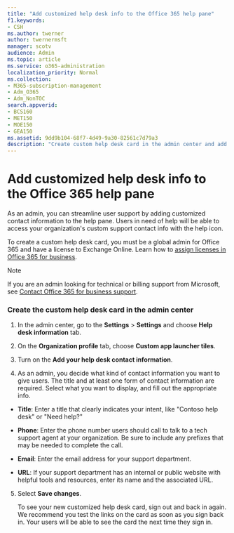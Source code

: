 ```yaml
---
title: "Add customized help desk info to the Office 365 help pane"
f1.keywords:
- CSH
ms.author: twerner
author: twernermsft
manager: scotv
audience: Admin
ms.topic: article
ms.service: o365-administration
localization_priority: Normal
ms.collection: 
- M365-subscription-management 
- Adm_O365
- Adm_NonTOC
search.appverid:
- BCS160
- MET150
- MOE150
- GEA150
ms.assetid: 9dd9b104-68f7-4d49-9a30-82561c7d79a3
description: "Create custom help desk card in the admin center and add customized support contact info to the help pane."
---
```


# Add customized help desk info to the Office 365 help pane

As an admin, you can streamline user support by adding customized contact information to the help pane. Users in need of help will be able to access your organization's custom support contact info with the help icon.
  
To create a custom help desk card, you must be a global admin for Office 365 and have a license to Exchange Online. Learn how to [assign licenses in Office 365 for business](../admin/manage/assign-licenses-to-users.md).

> [!NOTE]
> If you are an admin looking for technical or billing support from Microsoft, see [Contact Office 365 for business support](../admin/contact-support-for-business-products.md). 

  
### Create the custom help desk card in the admin center
<a name="BKMK_HelpDeskPreview"> </a>

1. In the admin center, go to the **Settings** > **Settings** and choose **Help desk information** tab.
    
2. On the **Organization profile** tab, choose **Custom app launcher tiles**.
  
3. Turn on the **Add your help desk contact information**.
    
4. As an admin, you decide what kind of contact information you want to give users. The title and at least one form of contact information are required. Select what you want to display, and fill out the appropriate info.
    
  - **Title**: Enter a title that clearly indicates your intent, like "Contoso help desk" or "Need help?"
    
  - **Phone**: Enter the phone number users should call to talk to a tech support agent at your organization. Be sure to include any prefixes that may be needed to complete the call.
    
  - **Email**: Enter the email address for your support department.
    
  - **URL**: If your support department has an internal or public website with helpful tools and resources, enter its name and the associated URL.
    
5. Select **Save changes**.
    
    To see your new customized help desk card, sign out and back in again. We recommend you test the links on the card as soon as you sign back in. Your users will be able to see the card the next time they sign in.
    

